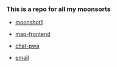 ### This is a repo for all my moonsorts


- [moonshot1](https://moonsort-test-one.vercel.app)

- [map-frontend](https://map-frontend-challenge-one.vercel.app)

- [chat-pwa](https://chats-pwa.vercel.app)

- [email](https://moonshot-submissionemailview-l8msk13am.vercel.app/)
